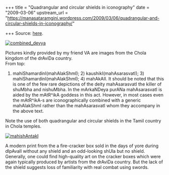 +++
title = "Quadrangular and circular shields in iconography"
date = "2009-03-06"
upstream_url = "https://manasataramgini.wordpress.com/2009/03/06/quadrangular-and-circular-shields-in-iconography/"

+++
Source: [here](https://manasataramgini.wordpress.com/2009/03/06/quadrangular-and-circular-shields-in-iconography/).

[![combined_devya](https://i1.wp.com/farm4.static.flickr.com/3386/3331859475_58e7200995_o.png)](http://www.flickr.com/photos/24766652@N05/3331859475/ "combined_devya by somasushma, on Flickr")

Pictures kindly provided by my friend VA are images from the Chola kingdom of the drAviDa country.  
From top:  
1) mahiShamardinI(mahAlakShmI); 2) kaushikI(mahAsarasvatI); 3) mahiShamardinI(mahAlakShmI); 4) mahAkAlI. It should be noted that this is one of the few rare depictions of the deity mahAsarasvatI the killer of shuMbha and nishuMbha. In the mArkaNDeya purANa mahAsarasvatI is aided by the mAtR^ikA goddess in this act. However, in most cases even the mAtR^ikA-s are iconographically combined with a generic mahAlakShmI rather than the mahAsarasvatI whom they accompany in the above text.

Note the use of both quadrangular and circular shields in the Tamil country in Chola temples.

[![mahishAntakI](https://i1.wp.com/farm4.static.flickr.com/3355/3332747684_fbab5a862f_o.png)](http://www.flickr.com/photos/24766652@N05/3332747684/ "mahishAntakI by somasushma, on Flickr")

A modern print from the a fire-cracker box sold in the days of yore during dIpAvalI without any shield and an odd-looking shUla but no shield. Generally, one could find high-quality art on the cracker boxes which were again typically produced by artists from the drAviDa country. But the lack of the shield suggests loss of familiarity with real combat using swords.


